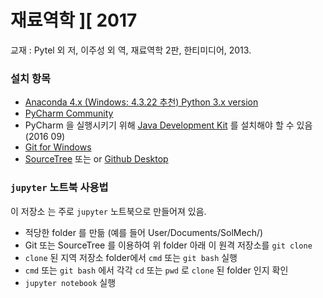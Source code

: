 # 재료역학 ][ 2017

교재 : Pytel 외 저, 이주성 외 역, 재료역학 2판, 한티미디어, 2013.

### 설치 항목
* [Anaconda 4.x (Windows: 4.3.22 추천) Python 3.x version](https://www.continuum.io/downloads)
* [PyCharm Community](https://www.jetbrains.com/pycharm/download/)
* PyCharm 을 실행시키기 위해 [Java Development Kit](http://www.oracle.com/technetwork/java/javase/downloads/index.html) 를 설치해야 할 수 있음 (2016 09)
* [Git for Windows](https://git-scm.com/download/win)
* [SourceTree](https://www.sourcetreeapp.com/download/) 또는 or [Github Desktop](https://desktop.github.com/)

### `jupyter` 노트북 사용법
이 저장소 는 주로 `jupyter` 노트북으로 만들어져 있음.
* 적당한 folder 를 만듦 (예를 들어 User/Documents/SolMech/)
* Git 또는 SourceTree 를 이용하여 위 folder 아래 이 원격 저장소를 `git clone`
* `clone` 된 지역 저장소 folder에서 `cmd` 또는 `git bash` 실행
* `cmd` 또는 `git bash` 에서 각각 `cd` 또는 `pwd` 로 `clone` 된 folder 인지 확인
* `jupyter notebook` 실행
